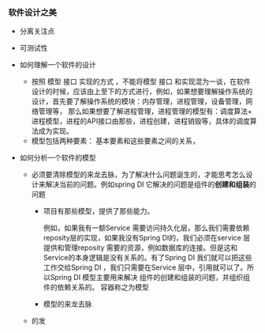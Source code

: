 ### 软件设计之美

- 分离关注点

- 可测试性

- 如何理解一个软件的设计

  - 按照   模型   接口  实现的方式 ，不能将模型  接口 和实现混为一谈，在软件设计的时候，应该由上至下的方式进行，例如，如果想要理解操作系统的设计，首先要了解操作系统的模块：内存管理，进程管理，设备管理，网络管理等， 那么如果想要了解进程管理，进程管理的模型有：调度算法+ 进程模型，进程的API接口由那些，进程创建，进程销毁等，具体的调度算法成为实现。
  - 模型包括两种要素： 基本要素和这些要素之间的关系，

- 如何分析一个软件的模型

  - 必须要清除模型的来龙去脉，为了解决什么问题诞生的，才能思考怎么设计来解决当前的问题。例如spring DI 它解决的问题是组件的**创建和组装**的问题

    - 项目有那些模型，提供了那些能力。

      例如，如果我有一额Service 需要访问持久化层，那么我们需要依赖reposity层的实现，如果我没有Spring DI的，我们必须在service 层提供和管理reposity 需要的资源，例如数据库的连接。但是这和Service的本身逻辑是没有关系的。有了Spring DI 我们就可以把这些工作交给Spring DI ，我们只需要在Service 层中，引用就可以了。所以Spring DI  模型主要用来解决 组件的创建和组装的问题，并组织组件的依赖关系的。 容器称之为模型

    - 模型的来龙去脉

  - 的发

